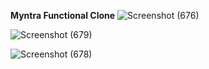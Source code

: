 **Myntra Functional Clone**
![Screenshot (676)](https://github.com/user-attachments/assets/a6cb2525-934f-4d43-91a1-a674bb042aed)

![Screenshot (679)](https://github.com/user-attachments/assets/6221feb1-e4f9-411d-ba2f-df618583c699)

![Screenshot (678)](https://github.com/user-attachments/assets/602d331a-2396-4757-8400-519738916338)
